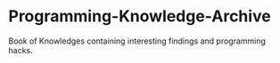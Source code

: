 # Programming-Knowledge-Archive
Book of Knowledges containing interesting findings and programming hacks.
